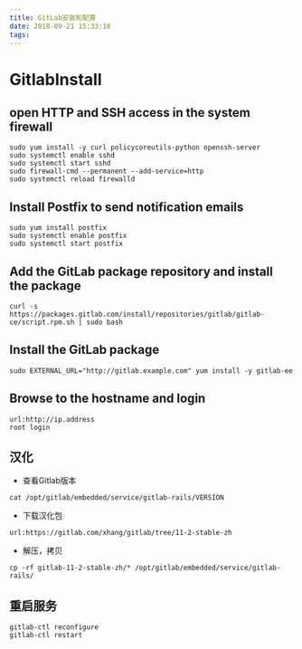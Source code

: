 ```yaml
---
title: GitLab安装和配置
date: 2018-09-21 15:33:18
tags:
---
```

# GitlabInstall

## open HTTP and SSH access in the system firewall
```
sudo yum install -y curl policycoreutils-python openssh-server
sudo systemctl enable sshd
sudo systemctl start sshd
sudo firewall-cmd --permanent --add-service=http
sudo systemctl reload firewalld
```


## Install Postfix to send notification emails
```
sudo yum install postfix
sudo systemctl enable postfix
sudo systemctl start postfix
```


## Add the GitLab package repository and install the package
```
curl -s https://packages.gitlab.com/install/repositories/gitlab/gitlab-ce/script.rpm.sh | sudo bash
```


## Install the GitLab package
```
sudo EXTERNAL_URL="http://gitlab.example.com" yum install -y gitlab-ee
```

## Browse to the hostname and login
```
url:http://ip.address
root login
```

## 汉化
- 查看Gitlab版本
```
cat /opt/gitlab/embedded/service/gitlab-rails/VERSION
```

- 下载汉化包
```
url:https://gitlab.com/xhang/gitlab/tree/11-2-stable-zh
```

- 解压，拷贝
```
cp -rf gitlab-11-2-stable-zh/* /opt/gitlab/embedded/service/gitlab-rails/
```

## 重启服务
```
gitlab-ctl reconfigure
gitlab-ctl restart
```